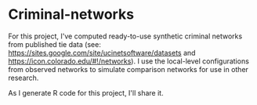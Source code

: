 # Criminal-networks
For this project, I've computed ready-to-use synthetic criminal networks from published tie data (see: https://sites.google.com/site/ucinetsoftware/datasets and https://icon.colorado.edu/#!/networks). I use the local-level configurations from observed networks to simulate comparison networks for use in other research.

As I generate R code for this project, I'll share it.
